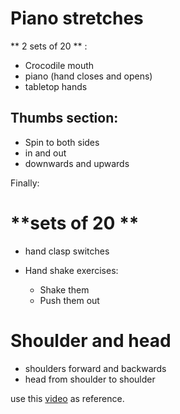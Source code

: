 # Piano stretches

** 2 sets of 20 ** :

- Crocodile mouth
- piano (hand closes and opens)
- tabletop hands 

## Thumbs  section:

- Spin to both sides 
- in and out
- downwards and upwards


Finally:

# **sets of 20 **
- hand clasp switches 

- Hand shake exercises:
   - Shake them
   -  Push them out 

# Shoulder and head
 - shoulders forward and backwards
 - head from shoulder to shoulder

use this  [video](https://www.youtube.com/watch?v=RedN06i8tkg)  as reference.
